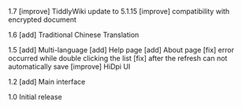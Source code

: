 1.7
[improve] TiddlyWiki update to 5.1.15
[improve] compatibility with encrypted document

1.6
[add] Traditional Chinese Translation

1.5
[add] Multi-language
[add] Help page
[add] About page
[fix] error occurred while double clicking the list
[fix] after the refresh can not automatically save
[improve] HiDpi UI

1.2
[add] Main interface

1.0
Initial release
